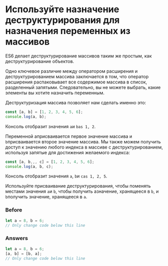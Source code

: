 # Используйте назначение деструктурирования для назначения переменных из массивов
ES6 делает деструктурирование массивов таким же простым, как деструктурирование объектов.

Одно ключевое различие между оператором расширения и деструктурированием массива заключается в том, что оператор расширения распаковывает все содержимое массива в список, разделенный запятыми. Следовательно, вы не можете выбрать, какие элементы вы хотите назначить переменным.

Деструктуризация массива позволяет нам сделать именно это:
```javascript
const [a, b] = [1, 2, 3, 4, 5, 6];
console.log(a, b);
```
Консоль отобразит значения `a`и `bas 1, 2`.

Переменной aприсваивается первое значение массива и `b`присваивается второе значение массива. Мы также можем получить доступ к значению любого индекса в массиве с деструктурированием, используя запятые для достижения желаемого индекса:
```javascript
const [a, b,,, c] = [1, 2, 3, 4, 5, 6];
console.log(a, b, c);
```
Консоль отобразит значения `a`, `b`и `cas 1, 2, 5`.

Используйте присваивание деструктурирования, чтобы поменять местами значения `a`и `b`, чтобы получить aзначение, хранящееся в `b`, и `b`получить значение, хранящееся в `a`.
### Before
```javascript
let a = 8, b = 6;
// Only change code below this line
```
### Answers
```javascript
let a = 8, b = 6;
[a, b] = [b, a];
// Only change code below this line
```
